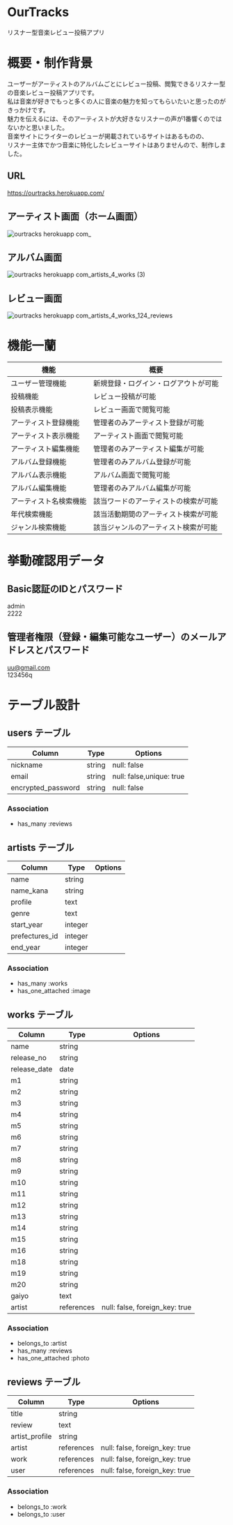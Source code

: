 # OurTracks
リスナー型音楽レビュー投稿アプリ

# 概要・制作背景
ユーザーがアーティストのアルバムごとにレビュー投稿、閲覧できるリスナー型の音楽レビュー投稿アプリです。  
私は音楽が好きでもっと多くの人に音楽の魅力を知ってもらいたいと思ったのがきっかけです。  
魅力を伝えるには、そのアーティストが大好きなリスナーの声が1番響くのではないかと思いました。  
音楽サイトにライターのレビューが掲載されているサイトはあるものの、  
リスナー主体でかつ音楽に特化したレビューサイトはありませんので、制作しました。

## URL
https://ourtracks.herokuapp.com/

## アーティスト画面（ホーム画面）
![ourtracks herokuapp com_](https://user-images.githubusercontent.com/73057075/123547878-78b69100-d79d-11eb-9fad-ad7b6d6409ae.png)

## アルバム画面
![ourtracks herokuapp com_artists_4_works (3)](https://user-images.githubusercontent.com/73057075/123548519-01363100-d7a0-11eb-8d05-ba84f79b4ea5.png)

## レビュー画面
![ourtracks herokuapp com_artists_4_works_124_reviews](https://user-images.githubusercontent.com/73057075/123547400-9a167d80-d79b-11eb-8e9b-80ff7f221497.png)

# 機能一蘭
| 機能 | 概要 |
----|---- 
| ユーザー管理機能 | 新規登録・ログイン・ログアウトが可能 |
| 投稿機能 | レビュー投稿が可能 |
| 投稿表示機能 | レビュー画面で閲覧可能 |
| アーティスト登録機能 | 管理者のみアーティスト登録が可能 |
| アーティスト表示機能 | アーティスト画面で閲覧可能 |
| アーティスト編集機能 | 管理者のみアーティスト編集が可能 |
| アルバム登録機能 | 管理者のみアルバム登録が可能 |
| アルバム表示機能 | アルバム画面で閲覧可能 |
| アルバム編集機能 | 管理者のみアルバム編集が可能 |
| アーティスト名検索機能 | 該当ワードのアーティストの検索が可能 |
| 年代検索機能 | 該当活動期間のアーティスト検索が可能 |
| ジャンル検索機能 | 該当ジャンルのアーティスト検索が可能 |

# 挙動確認用データ

## Basic認証のIDとパスワード
admin  
2222

## 管理者権限（登録・編集可能なユーザー）のメールアドレスとパスワード
uu@gmail.com  
123456q

# テーブル設計

## users テーブル

| Column             | Type        | Options                  |
| ------------------ | ----------- | ------------------------ |
| nickname           | string      | null: false              |
| email              | string      | null: false,unique: true |
| encrypted_password | string      | null: false              |

### Association

- has_many :reviews


## artists テーブル

| Column         | Type       | Options                        |
| -------------- | ---------- | ------------------------------ |
| name           | string     |                                |
| name_kana      | string     |                                |
| profile        | text       |                                |
| genre          | text       |                                |
| start_year     | integer    |                                |
| prefectures_id | integer    |                                |
| end_year       | integer    |                                |

### Association

- has_many :works
- has_one_attached :image


## works テーブル

| Column       | Type       | Options                        |
| ------------ | ---------- | ------------------------------ |
| name         | string     |                                |
| release_no   | string     |                                |
| release_date | date       |                                |
| m1           | string     |                                |
| m2           | string     |                                |
| m3           | string     |                                |
| m4           | string     |                                |
| m5           | string     |                                |
| m6           | string     |                                |
| m7           | string     |                                |
| m8           | string     |                                |
| m9           | string     |                                |
| m10          | string     |                                |
| m11          | string     |                                |
| m12          | string     |                                |
| m13          | string     |                                |
| m14          | string     |                                |
| m15          | string     |                                |
| m16          | string     |                                |
| m18          | string     |                                |
| m19          | string     |                                |
| m20          | string     |                                |
| gaiyo        | text       |                                |
| artist       | references | null: false, foreign_key: true |

### Association

- belongs_to :artist
- has_many :reviews
- has_one_attached :photo


## reviews テーブル

| Column           | Type       | Options                          |
| -----------------| -----------| ---------------------------------|
| title            | string     |                                  |
| review           | text       |                                  |
| artist_profile   | string     |                                  |
| artist           | references | null: false, foreign_key: true   |
| work             | references | null: false, foreign_key: true   |
| user             | references | null: false, foreign_key: true   |

### Association

- belongs_to :work
- belongs_to :user





